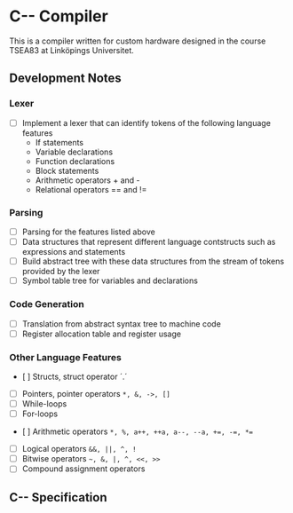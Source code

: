 # C-- Compiler

This is a compiler written for custom hardware designed in the course TSEA83 at Linköpings Universitet.

## Development Notes

### Lexer

- [ ] Implement a lexer that can identify tokens of the following language features
    - If statements
    - Variable declarations
    - Function declarations
    - Block statements
    - Arithmetic operators + and -
    - Relational operators == and !=

### Parsing

- [ ] Parsing for the features listed above
- [ ] Data structures that represent different language contstructs such as expressions and statements
- [ ] Build abstract tree with these data structures from the stream of tokens provided by the lexer
- [ ] Symbol table tree for variables and declarations

### Code Generation

- [ ] Translation from abstract syntax tree to machine code
- [ ] Register allocation table and register usage

### Other Language Features

- [ ] Structs, struct operator ´.´
- [ ] Pointers, pointer operators `*, &, ->, []`
- [ ] While-loops
- [ ] For-loops
- [ ] Arithmetic operators `*, %, a++, ++a, a--, --a, +=, -=, *=`
- [ ] Logical operators `&&, ||, ^, !`
- [ ] Bitwise operators `~, &, |, ^, <<, >>`
- [ ] Compound assignment operators 

## C-- Specification
